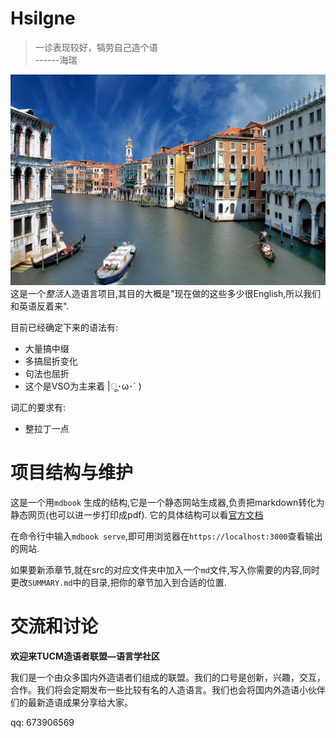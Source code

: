 # Hsilgne

> 一诊表现较好，犒劳自己造个语  
> ------海瑞
> 
![封面图](./cover.jpg)
这是一个*整活*人造语言项目,其目的大概是"现在做的这些多少很English,所以我们和英语反着来".

目前已经确定下来的语法有:

- 大量搞中缀
- 多搞屈折变化
- 句法也屈折
- 这个是VSO为主来着  |ू･ω･` )
  
词汇的要求有:
- 整拉丁一点

# 项目结构与维护 

这是一个用`mdbook` 生成的结构,它是一个静态网站生成器,负责把markdown转化为静态网页(也可以进一步打印成pdf). 它的具体结构可以看[官方文档](https://rust-lang.github.io/mdBook/index.html)

在命令行中输入`mdbook serve`,即可用浏览器在`https://localhost:3000`查看输出的网站.

如果要新添章节,就在src的对应文件夹中加入一个`md`文件,写入你需要的内容,同时更改`SUMMARY.md`中的目录,把你的章节加入到合适的位置.

# 交流和讨论

**欢迎来TUCM造语者联盟—语言学社区**

我们是一个由众多国内外造语者们组成的联盟。我们的口号是创新，兴趣，交互，合作。我们将会定期发布一些比较有名的人造语言。我们也会将国内外造语小伙伴们的最新造语成果分享给大家。

qq: 673906569